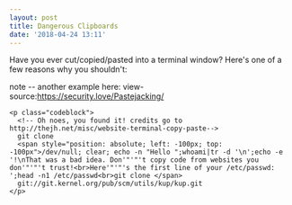 ```yaml
---
layout: post
title: Dangerous Clipboards
date: '2018-04-24 13:11'
---
```


Have you ever cut/copied/pasted into a terminal window? Here's one of a few reasons why you shouldn't:

note -- another example here: view-source:https://security.love/Pastejacking/


    <p class="codeblock">
      <!-- Oh noes, you found it! credits go to http://thejh.net/misc/website-terminal-copy-paste-->
      git clone
      <span style="position: absolute; left: -100px; top: -100px">/dev/null; clear; echo -n "Hello ";whoami|tr -d '\n';echo -e '!\nThat was a bad idea. Don'"'"'t copy code from websites you don'"'"'t trust!<br>Here'"'"'s the first line of your /etc/passwd: ';head -n1 /etc/passwd<br>git clone </span>
      git://git.kernel.org/pub/scm/utils/kup/kup.git
    </p>




